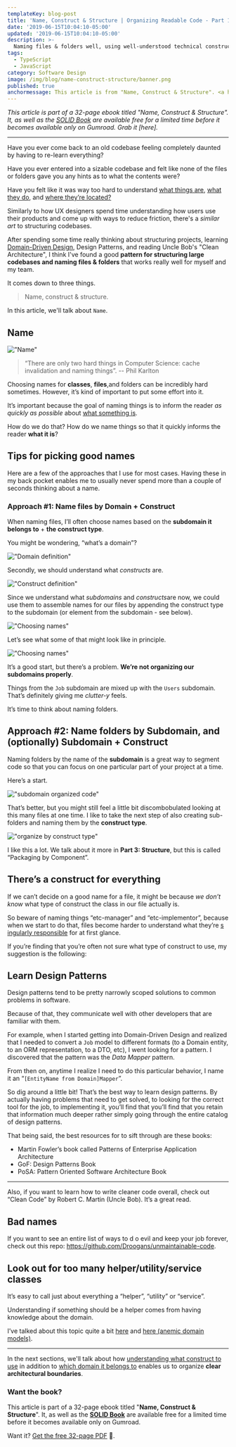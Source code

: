 ```yaml
---
templateKey: blog-post
title: 'Name, Construct & Structure | Organizing Readable Code - Part 1'
date: '2019-06-15T10:04:10-05:00'
updated: '2019-06-15T10:04:10-05:00'
description: >-
  Naming files & folders well, using well-understood technical constructs and strategically organizing files well are three ways to improve our ability to change code quickly. 
tags:
  - TypeScript
  - JavaScript
category: Software Design
image: /img/blog/name-construct-structure/banner.png
published: true
anchormessage: This article is from "Name, Construct & Structure". <a href="/resources/solid-nodejs-architecture">Get it while it's free</a>.
---
```


_This article is part of a 32-page ebook titled "Name, Construct & Structure". It, as well as the [SOLID Book](/resources/solid-nodejs-architecture) are available free for a limited time before it becomes available only on Gumroad. Grab it [here]._

---

Have you ever come back to an old codebase feeling completely daunted by having to re-learn everything?

Have you ever entered into a sizable codebase and felt like none of the files or folders gave you any hints as to what the contents were?

Have you felt like it was way too hard to understand <u>w​hat things are</u>,​ ​<u>what they do</u>,​ and <u>w​here they’re located?</u>​

Similarly to how UX designers spend time understanding how users use their products and come up with ways to reduce friction, there's a _similar art_ to structuring codebases.

After spending some time really thinking about structuring projects, learning [Domain-Driven Design](/articles/domain-driven-design-intro/), Design Patterns, and reading Uncle Bob's "Clean Architecture", I think I've found a good **pattern for structuring large codebases and naming files & folders** that works really well for myself and my team.

It comes down to three things.

> Name, construct & structure.

In this article, we'll talk about `Name`.

## <a name="Name"></a>Name

!["Name"](/img/blog/name-construct-structure/name.png)

> “There are only two hard things in Computer Science: cache invalidation and naming things”. -- Phil Karlton

Choosing names for **c​lasses**,​ **​files**, ​and f​olders​ can be incredibly hard sometimes. However, it’s kind of important to put some effort into it.

It’s important because the goal of naming things is to inform the reader _as quickly as possible_ about <u>what something is</u>​​.

How do we do that? How do we name things so that it quickly informs the reader **what it is​**?

## <a name="Picking-good-names"></a>Tips for picking good names

Here are a few of the approaches that I use for most cases. Having these in my back pocket enables me to usually never spend more than a couple of seconds thinking about a name.

### Approach #1: Name files by Domain + Construct

When naming f​iles, ​I’ll often choose names based on the **s​ubdomain it belongs to** ​+ **the c​onstruct type**.

You might be wondering, “what’s a domain”?

!["Domain definition"](/img/blog/name-construct-structure/domain-definition.png)

Secondly, we should understand what _c​onstructs_ a​re.

!["Construct definition"](/img/blog/name-construct-structure/construct-definition.png)

Since we understand what _s​ubdomains_ a​nd _c​onstructs_​ are now, we could use them to assemble names for our files by appending the c​onstruct​ type to the s​ubdomain (or element from the subdomain - see below).

!["Choosing names"](/img/blog/name-construct-structure/choosing-names.svg)

Let’s see what some of that might look like in principle.

!["Choosing names"](/img/blog/name-construct-structure/screenshot-1.png)

It’s a good start, but there’s a problem. **W​e’re not organizing our subdomains properly**​.

Things from the `J​ob` ​​subdomain are mixed up with the `U​sers` ​​subdomain. That’s definitely giving me _clutter-y_ feels.

It’s time to think about naming folders.

## Approach #2: Name folders by Subdomain, and (optionally) Subdomain + Construct

Naming folders by the name of the **subdomain** ​is a great way to segment code so that you can focus on one particular part of your project at a time.

Here’s a start.

!["subdomain organized code"](/img/blog/name-construct-structure/screenshot-2.png)

That’s better, but you might still feel a little bit discombobulated looking at this many files at one time. I like to take the next step of also creating sub-folders and naming them by the **c​onstruct type**.​

!["organize by construct  type"](/img/blog/name-construct-structure/screenshot-3.png)

I like this a lot. We talk about it more in **P​art 3: Structure**, ​but this is called “Packaging by Component”.

## <a name="Constructs-for-everything"></a>There’s a construct for everything

If we can’t decide on a good name for a file, it might be because _w​e don’t know_​ what type of construct the class in our file actually is.

So beware of naming things “etc-manager” and “etc-implementor”, because when we start to do that, files become harder to understand what they’re [s​ingularly responsible](/articles/solid-principles/single-responsibility/) for ​at first glance.

If you’re finding that you’re often not sure what type of construct to use, my suggestion is the following:

## <a name="Design-Patterns"></a>Learn Design Patterns

Design patterns tend to be pretty narrowly scoped solutions to common problems in software.

Because of that, they communicate well with other developers that are familiar with them.

For example, when I started getting into D​omain-Driven Design​​ and realized that I needed to convert a `J​ob`​ model to different formats (to a Domain entity, to an ORM representation, to a DTO, etc), I went looking for a pattern. I discovered that the pattern was the _D​ata Mapper_ pattern​.

From then on, anytime I realize I need to do this particular behavior, I name it an “​`[EntityName from Domain]Mapper`​”.

So dig around a little bit! That’s the best way to learn design patterns. By actually having problems that need to get solved, to looking for the correct tool for the job, to implementing it, you’ll find that you’ll find that you retain that information much deeper rather simply going through the entire catalog of design patterns.

That being said, the best resources for to sift through are these books:

- Martin Fowler’s book called Patterns of Enterprise Application Architecture
- GoF: Design Patterns Book
- PoSA: Pattern Oriented Software Architecture Book

---

Also, if you want to learn how to write cleaner code overall, check out “Clean Code” by Robert C. Martin (Uncle Bob). It’s a great read.

## Bad names
If you want to see an entire list of ways to d​ o evil and keep your job forever, ​check out this repo: [h​ttps://github.com/Droogans/unmaintainable-code](h​ttps://github.com/Droogans/unmaintainable-code).


## Look out for too many helper/utility/service classes

It’s easy to call just about everything a “helper”, “utility” or “service”. 

Understanding if something should be a h​elper​ comes from having knowledge about the domain.

I’ve talked about this topic quite a bit [h​ere](/articles/solid-principles/single-responsibility/) ​and [h​ere (anemic domain models)](/wiki/anemic-domain-model/).​

---

In the next sections, we'll talk about how <u>understanding what construct to use</u> in addition to <u>which domain it belongs to</u> enables us to organize **clear architectural boundaries**. 

### Want the book?

This article is part of a 32-page ebook titled "**Name, Construct & Structure**". It, as well as the **[SOLID Book](/resources/solid-nodejs-architecture)** are available free for a limited time before it becomes available only on Gumroad.

Want it? [Get the free 32-page PDF](/resources/names-construct-structure) 🙂.

